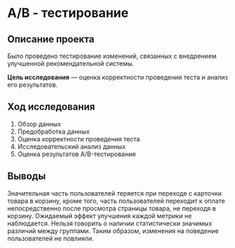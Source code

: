 # A/B - тестирование

## Описание проекта
Было проведено тестирование изменений, связанных с внедрением улучшенной рекомендательной системы.

**Цель исследования** — оценка корректности проведения теста и анализ его результатов.

## Ход исследования

 1. Обзор данных
 2. Предобработка данных
 3. Оценка корректности проведения теста
 4. Исследовательский анализ данных
 5. Оценка результатов A/B-тестирования

 ## Выводы
Значительная часть пользователей теряется при переходе с карточки товара в корзину, кроме того, часть пользователей переходит к оплате непосредственно после просмотра страницы товара, не переходя в корзину. Ожидаемый эффект улучшения каждой метрики не наблюдается. Нельзя говорить о наличии статистически значимых различий между группами. Таким образом, изменения на поведение пользователей не повлияли. 